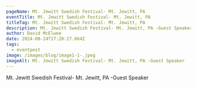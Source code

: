 ```yaml
---
pageName: Mt. Jewitt Swedish Festival- Mt. Jewitt, PA
eventTitle: Mt. Jewitt Swedish Festival- Mt. Jewitt, PA
titleTag: Mt. Jewitt Swedish Festival- Mt. Jewitt, PA
description: Mt. Jewitt Swedish Festival- Mt. Jewitt, PA -Guest Speaker
author: David McElwee
date: 2024-08-24T17:20:17.664Z
tags:
  - eventpost
image: /images/blog/image1-1-.jpeg
imageAlt: Mt. Jewitt Swedish Festival- Mt. Jewitt, PA -Guest Speaker
---
```

Mt. Jewitt Swedish Festival- Mt. Jewitt, PA -Guest Speaker